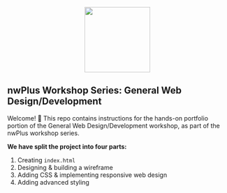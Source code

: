 <p align="center">
  <img height="150" src="https://user-images.githubusercontent.com/38872354/90970900-62cea480-e4d8-11ea-8cbf-a33fee057f46.png">
</p>

## nwPlus Workshop Series: General Web Design/Development

Welcome! 👋 This repo contains instructions for the hands-on portfolio portion of the General Web Design/Development workshop, as part of the nwPlus workshop series.

**We have split the project into four parts:**
1. Creating `index.html`
2. Designing & building a wireframe
3. Adding CSS & implementing responsive web design
4. Adding advanced styling
